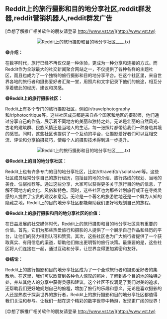 ## **Reddit上的旅行摄影和目的地分享社区,reddit群发器,reddit营销机器人,reddit群发广告**

[😍想了解推广相关软件的朋友请登录 http://www.vst.tw](http://www.vst.tw)

 <center><img src="https://vst.tw/MP4/tuiguang/png/5.png" alt="Reddit上的旅行摄影和目的地分享社区____.txt"></center>

**😄介绍：**

在数字时代，旅行已经不再仅仅是一种体验，更成为一种分享和连接的方式。而Reddit作为全球最大的社交新闻聚合网站之一，不仅提供了各种各样的主题社区，而且也成为了一个独特的旅行摄影和目的地分享平台。在这个社区里，来自世界各地的旅行者和摄影爱好者汇聚一堂，用照片和文字记录下他们的旅途，相互分享着彼此的经历、建议和灵感。

**😄Reddit上的旅行摄影社区：**

Reddit上有多个专门的旅行摄影社区，例如/r/travelphotography和/r/photocritique等。这些社区成员都是来自各个国家和地区的摄影师，他们通过分享自己的作品，展示着不同地方的美丽和独特之处。无论是壮丽的自然风光、古老的建筑群、民族风情还是当地人的生活，每一张照片都带给我们一种身临其境的感觉。同时，这些社区也提供了一个互动的平台，让摄影爱好者们可以互相交流、评论和分享拍摄技巧，使每个人的摄影技术得到进一步提升。

 <center><img src="https://vst.tw/MP4/tuiguang/png/0.png" alt="Reddit上的旅行摄影和目的地分享社区____.txt"></center>

**😄Reddit上的目的地分享社区：**

Reddit上也有许多专门的目的地分享社区，比如/r/travel和/r/solotravel等。这些社区成员经常分享自己的旅行经历，包括目的地的介绍、旅行路线的规划、当地的美食、住宿推荐等。通过这些分享，大家可以获得更多关于旅行目的地的信息，了解不同地方的文化、风俗和特色。同时，这些社区也为那些计划旅行或正在寻找灵感的人提供了宝贵的建议和意见。无论是一个著名的旅游胜地还是一个鲜为人知的隐藏之地，Reddit上的目的地分享社区都能帮助我们更好地规划自己的旅程。

**😄Reddit上的旅行摄影和目的地分享社区的价值：**

在日益发展的社交媒体时代，Reddit上的旅行摄影和目的地分享社区具有重要的价值。首先，它们为那些热爱旅行和摄影的人提供了一个展示自己作品和经历的平台，让他们的努力得到认可和赞赏。其次，这些社区也为广大旅行者提供了一个获取真实、有用信息的渠道，帮助他们做出更明智的旅行决策。最重要的是，这些社区将人们连接在一起，通过互动和分享，让世界变得更加紧密和友好。

**😄结论：**

Reddit上的旅行摄影和目的地分享社区成为了一个全球旅行者和摄影爱好者的集散地。在这里，我们可以欣赏到各种令人惊叹的照片，了解到各个目的地的独特之处，并从其他人的分享中获得灵感和建议。这个社区不仅满足了我们对美的追求，还帮助我们更好地规划自己的旅程，增加了旅行的乐趣和意义。无论是喜欢摄影的人还是热衷于探索世界的旅行者，Reddit上的旅行摄影和目的地分享社区都值得我们关注和参与。让我们一起在这个精彩的数字世界中畅游，发现更广阔的世界！

[😍想了解推广相关软件的朋友请登录 http://www.vst.tw](http://www.vst.tw)



